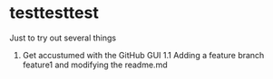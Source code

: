 # testtesttest
Just to try out several things

1. Get accustumed with the GitHub GUI
1.1 Adding a feature branch feature1 and modifying the readme.md
